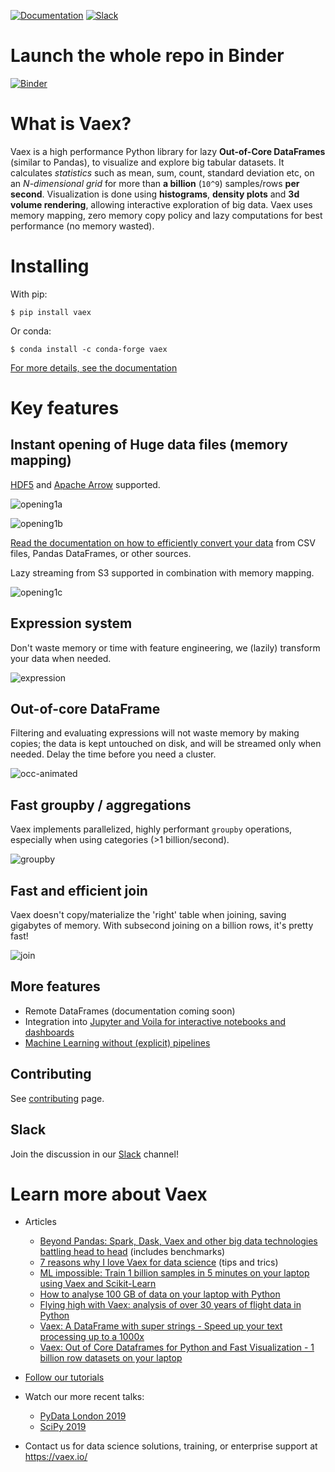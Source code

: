 
[![Documentation](https://readthedocs.org/projects/vaex/badge/?version=latest)](https://docs.vaex.io)
[![Slack](https://img.shields.io/badge/slack-chat-green.svg)](https://join.slack.com/t/vaexio/shared_invite/zt-shhxzf5i-Cf5n2LtkoYgUjOjbB3bGQQ)

# Launch the whole repo in Binder
[![Binder](https://mybinder.org/badge_logo.svg)](https://hub.gke2.mybinder.org/user/vaexio-vaex-9j6s1207/lab)

# What is Vaex?

Vaex is a high performance Python library for lazy **Out-of-Core DataFrames**
(similar to Pandas), to visualize and explore big tabular datasets. It
calculates *statistics* such as mean, sum, count, standard deviation etc, on an
*N-dimensional grid* for more than **a billion** (`10^9`) samples/rows **per
second**. Visualization is done using **histograms**, **density plots** and **3d
volume rendering**, allowing interactive exploration of big data. Vaex uses
memory mapping, zero memory copy policy and lazy computations for best
performance (no memory wasted).

# Installing
With pip:
```
$ pip install vaex
```
Or conda:
```
$ conda install -c conda-forge vaex
```

[For more details, see the documentation](https://docs.vaex.io/en/latest/installing.html)

# Key features
## Instant opening of Huge data files (memory mapping)
[HDF5](https://en.wikipedia.org/wiki/Hierarchical_Data_Format) and [Apache Arrow](https://arrow.apache.org/) supported.

![opening1a](https://user-images.githubusercontent.com/1765949/82818563-31c1e200-9e9f-11ea-9ee0-0a8c1994cdc9.png)


![opening1b](https://user-images.githubusercontent.com/1765949/82820352-49e73080-9ea2-11ea-9153-d73aa399d329.png)

[Read the documentation on how to efficiently convert your data](https://docs.vaex.io/en/latest/example_io.html) from CSV files, Pandas DataFrames, or other sources.


Lazy streaming from S3 supported in combination with memory mapping.

![opening1c](https://user-images.githubusercontent.com/1765949/82820516-a21e3280-9ea2-11ea-948b-07df26c4b5d3.png)


## Expression system
Don't waste memory or time with feature engineering, we (lazily) transform your data when needed.


![expression](https://user-images.githubusercontent.com/1765949/82818733-70f03300-9e9f-11ea-80b0-ab28e7950b5c.png)



## Out-of-core DataFrame
Filtering and evaluating expressions will not waste memory by making copies; the data is kept untouched on disk, and will be streamed only when needed. Delay the time before you need a cluster.


![occ-animated](https://user-images.githubusercontent.com/1765949/82821111-c6c6da00-9ea3-11ea-9f9e-498de8133cc2.gif)

## Fast groupby / aggregations
Vaex implements parallelized, highly performant `groupby` operations, especially when using categories (>1 billion/second).


![groupby](https://user-images.githubusercontent.com/1765949/82818807-97ae6980-9e9f-11ea-8820-41dd4441057a.png)


## Fast and efficient join
Vaex doesn't copy/materialize the 'right' table when joining, saving gigabytes of memory. With subsecond joining on a billion rows, it's pretty fast!

![join](https://user-images.githubusercontent.com/1765949/82818840-a268fe80-9e9f-11ea-8ba2-6a6d52c4af88.png)

## More features

 * Remote DataFrames (documentation coming soon)
 * Integration into [Jupyter and Voila for interactive notebooks and dashboards](https://vaex.readthedocs.io/en/latest/tutorial_jupyter.html)
 * [Machine Learning without (explicit) pipelines](https://vaex.readthedocs.io/en/latest/tutorial_ml.html)


## Contributing

See [contributing](CONTRIBUTING.md) page.

## Slack

Join the discussion in our [Slack](https://join.slack.com/t/vaexio/shared_invite/zt-shhxzf5i-Cf5n2LtkoYgUjOjbB3bGQQ) channel!

# Learn more about Vaex
 * Articles
   * [Beyond Pandas: Spark, Dask, Vaex and other big data technologies battling head to head](https://towardsdatascience.com/beyond-pandas-spark-dask-vaex-and-other-big-data-technologies-battling-head-to-head-a453a1f8cc13) (includes benchmarks)
   * [7 reasons why I love Vaex for data science](https://towardsdatascience.com/7-reasons-why-i-love-vaex-for-data-science-99008bc8044b) (tips and trics)
   * [ML impossible: Train 1 billion samples in 5 minutes on your laptop using Vaex and Scikit-Learn](https://towardsdatascience.com/ml-impossible-train-a-1-billion-sample-model-in-20-minutes-with-vaex-and-scikit-learn-on-your-9e2968e6f385)
   * [How to analyse 100 GB of data on your laptop with Python](https://towardsdatascience.com/how-to-analyse-100s-of-gbs-of-data-on-your-laptop-with-python-f83363dda94)
   * [Flying high with Vaex: analysis of over 30 years of flight data in Python](https://towardsdatascience.com/https-medium-com-jovan-veljanoski-flying-high-with-vaex-analysis-of-over-30-years-of-flight-data-in-python-b224825a6d56)
   * [Vaex: A DataFrame with super strings - Speed up your text processing up to a 1000x
](https://towardsdatascience.com/vaex-a-dataframe-with-super-strings-789b92e8d861)
   * [Vaex: Out of Core Dataframes for Python and Fast Visualization - 1 billion row datasets on your laptop](https://towardsdatascience.com/vaex-out-of-core-dataframes-for-python-and-fast-visualization-12c102db044a)

 * [Follow our tutorials](https://docs.vaex.io/en/latest/tutorials.html)
 * Watch our more recent talks:
   * [PyData London 2019](https://www.youtube.com/watch?v=2Tt0i823-ec)
   * [SciPy 2019](https://www.youtube.com/watch?v=ELtjRdPT8is)
 * Contact us for data science solutions, training, or enterprise support at https://vaex.io/
